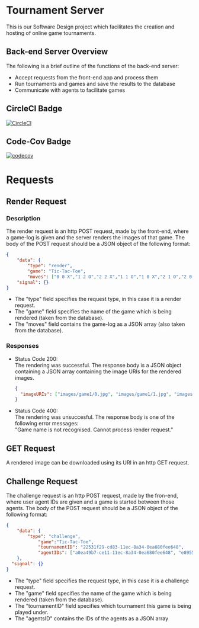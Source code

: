 # Tournament Server
This is our Software Design project which facilitates the creation and hosting of online game tournaments.

## Back-end Server Overview 
The following is a brief outline of the functions of the back-end server:
* Accept requests from the front-end app and process them
* Run tournaments and games and save the results to the database
* Communicate with agents to facilitate games


## CircleCI Badge
[![CircleCI](https://circleci.com/gh/MacroHard-Solutions/tournament-server.svg?style=svg&circle-token=689cedba0802f91837c71ca9770d92f0f10b15bf)](https://app.circleci.com/pipelines/github/MacroHard-Solutions/tournament-server)

## Code-Cov Badge
[![codecov](https://codecov.io/gh/MacroHard-Solutions/tournament-server/branch/code-cov/graph/badge.svg?token=X67KO80SL5)](https://codecov.io/gh/MacroHard-Solutions/tournament-server)


# Requests

## Render Request
### Description
The render request is an http POST request, made by the front-end, where a game-log is given and the server renders the images of that game.
The body of the POST request should be a JSON object of the following format:
```JSON
{
	"data": {
		"type": "render",
		"game": "Tic-Tac-Toe",
		"moves": ["0 0 X","1 2 O","2 2 X","1 1 O","1 0 X","2 1 O","2 0 X"]},
	"signal": {}
}
```
* The "type" field specifies the request type, in this case it is a render request.
* The "game" field specifies the name of the game which is being rendered (taken from the database).
* The "moves" field contains the game-log as a JSON array (also taken from the database).

### Responses
* Status Code 200: <br>
  The rendering was successful. The response body is a JSON object containing a JSON array containing the image URIs for the rendered images. 
  ```JSON
  {
  	"imageURIs": ["images/game1/0.jpg", "images/game1/1.jpg", "images/game1/2.jpg", "images/game1/3.jpg"]
  }
  ```
* Status Code 400: <br>
  The rendering was unsuccesful. The response body is one of the following error messages: <br>
  "Game name is not recognised. Cannot process render request."

## GET Request
A rendered image can be downloaded using its URI in an http GET request. 

## Challenge Request
The challenge request is an http POST request, made by the fron-end, where user agent IDs are given and a game is started between those agents. 
The body of the POST request should be a JSON object of the following format:
```JSON
{
	"data": {
		"type": "challenge",
    		"game":"Tic-Tac-Toe",
    		"tournamentID": "22531f29-cd83-11ec-8a34-0ea680fee648",
    		"agentIDs": ["a0ea49b7-ce11-11ec-8a34-0ea680fee648", "e8955372-ce0e-11ec-8a34-0ea680fee648"]
	},
  "signal": {}
}
```
* The "type" field specifies the request type, in this case it is a challenge request.
* The "game" field specifies the name of the game which is being rendered (taken from the database).
* The "tournamentID" field specifies which tournament this game is being played under.
* The "agentsID" contains the IDs of the agents as a JSON array

